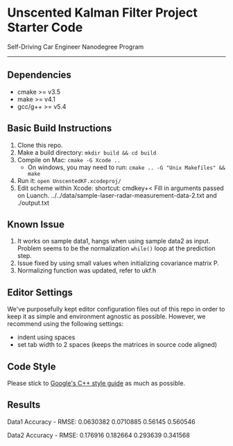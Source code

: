 # Unscented Kalman Filter Project Starter Code
Self-Driving Car Engineer Nanodegree Program

---

## Dependencies

* cmake >= v3.5
* make >= v4.1
* gcc/g++ >= v5.4

## Basic Build Instructions

1. Clone this repo.
2. Make a build directory: `mkdir build && cd build`
3. Compile on Mac: `cmake -G Xcode ..`
   * On windows, you may need to run: `cmake .. -G "Unix Makefiles" && make`
4. Run it: `open UnscentedKF.xcodeproj/`
5. Edit scheme within Xcode: shortcut: cmdkey+< Fill in arguments passed on Luanch.
   ../../data/sample-laser-radar-measurement-data-2.txt and ./output.txt
## Known Issue

1. It works on sample data1, hangs when using sample data2 as input. Problem seems to be the normalization `while()` loop at the prediction step.
2. Issue fixed by using small values when initializing covariance matrix P.
3. Normalizing function was updated, refer to ukf.h

## Editor Settings

We've purposefully kept editor configuration files out of this repo in order to
keep it as simple and environment agnostic as possible. However, we recommend
using the following settings:

* indent using spaces
* set tab width to 2 spaces (keeps the matrices in source code aligned)

## Code Style

Please stick to [Google's C++ style guide](https://google.github.io/styleguide/cppguide.html) as much as possible.

## Results
Data1
Accuracy - RMSE:
0.0630382
0.0710885
0.56145
0.560546

Data2
Accuracy - RMSE:
0.176916
0.182664
0.293639
0.341568
